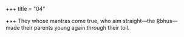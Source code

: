 +++
title = "04"

+++
They whose mantras come true, who aim straight—the R̥bhus—  
made their parents young again through their toil.  